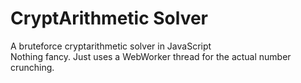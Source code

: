 # CryptArithmetic Solver
A bruteforce cryptarithmetic solver in JavaScript
<br/>
Nothing fancy. Just uses a WebWorker thread for the actual number crunching.
